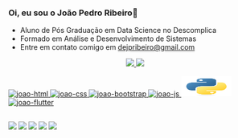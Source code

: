 ### Oi, eu sou o João Pedro Ribeiro👋



- Aluno de Pós Graduação em Data Science no Descomplica
- Formado em Análise e Desenvolvimento de Sistemas
- Entre em contato comigo em dejpribeiro@gmail.com


<div align="center">
  <a href="https://github.com/JoaoPedroRibeiro21">
  <img height="180em" src="https://github-readme-stats.vercel.app/api?username=JoaoPedroRibeiro21&show_icons=true&theme=tokyonight&include_all_commits=true&count_private=true"/>
  <img height="180em" src="https://github-readme-stats.vercel.app/api/top-langs/?username=JoaoPedroRibeiro21&layout=compact&langs_count=7&theme=tokyonight"/>
</div>
<div style="display: inline_block"><br>
  <img align="center-top" alt="joao-html" height="50" width="100" src="https://cdn.jsdelivr.net/gh/devicons/devicon/icons/html5/html5-plain-wordmark.svg">
  <img align="center-top" alt="joao-css" height="50" width="100" src="https://cdn.jsdelivr.net/gh/devicons/devicon/icons/css3/css3-plain-wordmark.svg">
  <img align="center-top" alt="joao-bootstrap" height="50" width="100" src="https://cdn.jsdelivr.net/gh/devicons/devicon/icons/bootstrap/bootstrap-plain.svg">
  <img align="center-top" alt="joao-js" height="45" width="100" src="https://cdn.jsdelivr.net/gh/devicons/devicon/icons/javascript/javascript-original.svg">
  <img align="center-top" alt="joao-Python" height="40" width="100" src="https://raw.githubusercontent.com/devicons/devicon/master/icons/python/python-original.svg">
  <img align="center-top" alt="joao-flutter" height="40" width="100" src="https://cdn.jsdelivr.net/gh/devicons/devicon@latest/icons/flutter/flutter-original.svg">
            
          
    
</div>
  
  ##
  
  <div> 
  <a href="https://www.youtube.com/channel/UCYZjRuqxCo2ocUupd6KWxsA" target="_blank"><img src="https://img.shields.io/badge/YouTube-FF0000?style=for-the-badge&logo=youtube&logoColor=white" target="_blank"></a>
  <a href="https://www.instagram.com/joao.pedroribeiro21/" target="_blank"><img src="https://img.shields.io/badge/-Instagram-%23E4405F?style=for-the-badge&logo=instagram&logoColor=white" target="_blank"></a>
 	<a href="https://twitter.com/JoaoPedroRibeiro21" target="_blank"><img src="https://img.shields.io/badge/Twitter-1DA1F2?style=for-the-badge&logo=twitter&logoColor=white" target="_blank"></a>
  <a href = "mailto:dejpribeiro@gmail.com"><img src="https://img.shields.io/badge/-Gmail-%23333?style=for-the-badge&logo=gmail&logoColor=white" target="_blank"></a>
  <a href="https://www.linkedin.com/in/jo%C3%A3o-pedro-ribeiro-silva-b713261bb/" target="_blank"><img src="https://img.shields.io/badge/-LinkedIn-%230077B5?style=for-the-badge&logo=linkedin&logoColor=white" target="_blank"></a> 
    
  
  
  </div> 

